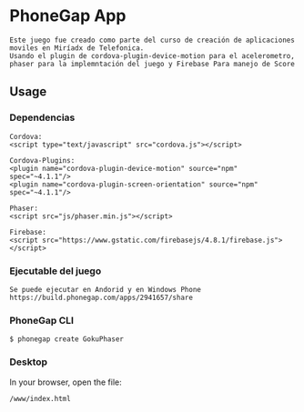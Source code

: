 # PhoneGap App 
	Este juego fue creado como parte del curso de creación de aplicaciones moviles en Miríadx de Telefonica.
	Usando el plugin de cordova-plugin-device-motion para el acelerometro, 
	phaser para la implemntación del juego y Firebase Para manejo de Score

## Usage

### Dependencias
	Cordova:
	<script type="text/javascript" src="cordova.js"></script>

	Cordova-Plugins:
	<plugin name="cordova-plugin-device-motion" source="npm" spec="~4.1.1"/>
    <plugin name="cordova-plugin-screen-orientation" source="npm" spec="~4.1.1"/>

	Phaser:
	<script src="js/phaser.min.js"></script>

	Firebase:
	<script src="https://www.gstatic.com/firebasejs/4.8.1/firebase.js"></script>

### Ejecutable del juego
	Se puede ejecutar en Andorid y en Windows Phone https://build.phonegap.com/apps/2941657/share

### PhoneGap CLI

    $ phonegap create GokuPhaser

### Desktop

In your browser, open the file:

    /www/index.html

